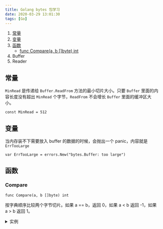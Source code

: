```yaml
---
title: Golang bytes 包学习
date: 2020-03-29 13:01:30
tags: [Go]
---
```


1. [常量](/常量)
2. [变量](/变量)
3. [函数](/函数)
    * [func Compare(a, b []byte) int](/Compare)
4. Buffer
5. Reader


## 常量

`MinRead` 是传递给 `Buffer.ReadFrom` 方法的最小切片大小。只要 `Buffer` 里面的内容长度没有超出 `MinRead` 个字节，`ReadFrom` 不会增长 `Buffer` 里面的缓冲区大小。

```
const MinRead = 512
```


## 变量

当内存装不下需要放入 buffer 的数据的时候，会抛出一个 panic，内容就是 `ErrTooLarge`

```
var ErrTooLarge = errors.New("bytes.Buffer: too large")
```

## 函数

### Compare

```
func Compare(a, b []byte) int
```

按字典顺序比较两个字节切片。如果 a == b，返回 0，如果 a < b 返回 -1，如果 a > b 返回 1。


<details>
    <summary>实例</summary>
    
    ```
    package main
    
    import (
    	"bytes"
    	"fmt"
    )
    
    func main() {
    	// 通过将结果与零进行比较来解释比较结果
    	var a, b []byte
    
    	a = []byte("a")
    	b = []byte("b")
    	if bytes.Compare(a, b) < 0 {
    		// a 小于 b
    		fmt.Printf("a = '%s', b = '%s', a < b\n", a, b)
    	}
    
    	a = []byte("a")
    	b = []byte("a")
    	if bytes.Compare(a, b) <= 0 {
    		// a 小于或等于 b
    		fmt.Printf("a = '%s', b = '%s', a <= b\n", a, b)
    	}
    
    	a = []byte("b")
    	b = []byte("a")
    	if bytes.Compare(a, b) > 0 {
    		// a 大于 b
    		fmt.Printf("a = '%s', b = '%s', a > b\n", a, b)
    	}
    
    	a = []byte("b")
    	b = []byte("b")
    	if bytes.Compare(a, b) >= 0 {
    		// a 大于或等于 b
    		fmt.Printf("a = '%s', b = '%s', a >= b\n", a, b)
    	}
    
    	// 判断两个字节切片是否相等
    	if bytes.Equal(a, b) {
    		// a 等于 b
    		fmt.Printf("a = '%s', b = '%s', a == b\n", a, b)
    	}
    	b = []byte("c")
    	if !bytes.Equal(a, b) {
    		// a 不等于 b
    		fmt.Printf("a = '%s', b = '%s', a != b\n", a, b)
    	}
    }
    // Output:
    // a = 'a', b = 'b', a < b
    // a = 'a', b = 'a', a <= b
    // a = 'b', b = 'a', a > b
    // a = 'b', b = 'b', a >= b
    // a = 'b', b = 'b', a == b
    // a = 'b', b = 'c', a != b
    ```
</details>
